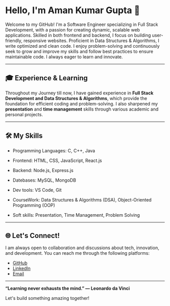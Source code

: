 # Hello, I'm Aman Kumar Gupta 👋

Welcome to my GitHub! I'm a Software Engineer specializing in Full Stack Development, with a passion for creating dynamic, scalable web applications. Skilled in both frontend and backend, I focus on building user-friendly, responsive websites. Proficient in Data Structures & Algorithms, I write optimized and clean code. I enjoy problem-solving and continuously seek to grow and improve my skills and follow best practices to ensure maintainable code. I always eager to learn and innovate.

---

## 🎓 Experience & Learning

Throughout my Journey till now, I have gained experience in **Full Stack Development and Data Structures & Algorithms**, which provide the foundation for efficient coding and problem-solving. I also sharpened my **presentation** and **time management** skills through various academic and personal projects.

---

## 🛠️ My Skills

- Programming Languages: C, C++, Java

- Frontend: HTML, CSS, JavaScript, React.js

- Backend: Node.js, Express.js

- Datebases: MySQL, MongoDB

- Dev tools: VS Code, Git

- CourseWork: Data Structures & Algorithms (DSA), Object-Oriented Programming (OOP)

- Soft skills: Presentation, Time Management, Problem Solving

---

## 🌐 Let's Connect!

I am always open to collaboration and discussions about tech, innovation, and development. You can reach me through the following platforms:

- [GitHub](https://github.com/amankkgupta)
- [LinkedIn](https://www.linkedin.com/in/amankkgupta)
- [Email](mailto:amangupta65734@gmail.com)

---

**“Learning never exhausts the mind.” — Leonardo da Vinci**

Let's build something amazing together!

